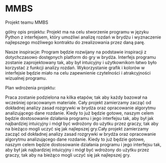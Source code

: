 # MMBS
Projekt teamu MMBS

gólny opis projektu:
Projekt ma na celu stworzenie programu w języku Python z interfejsem, który umożliwi analizę rozdań w brydżu i wyznaczenie najlepszego możliwego kontraktu do zrealizowania przez daną parę.

Nasze inspiracje:
Program będzie rozwijany na podstawie inspiracji z dotychczasowo dostępnych platform do gry w brydża. Interfejs programu zostanie zaprojektowany tak, aby był intuicyjny i użytkownikom łatwo było korzystać z funkcji analizy rozdań. Wykorzystanie grafik i kolorów w interfejsie będzie miało na celu zapewnienie czytelności i atrakcyjności wizualnej programu.


Plan wdrożenia projektu:

Praca zostanie podzielona na kilka etapów, tak aby każdy bazował na wcześniej opracowanym materiale. Cały projekt zamierzamy zacząć od dokładnej analizy zasad rozgrywki w brydża oraz opracowanie algorytmu analizującego dane rozdanie. Kiedy to już będzie gotowe, naszym celem będzie dostosowanie działania programu i jego interfejsu tak, aby był jak najbardziej intuicyjny i mógł być wdrożony do użytku przez graczy, tak aby na bieżąco mogli uczyć się jak najlepszej gry.Cały projekt zamierzamy zacząć od dokładnej analizy zasad rozgrywki w brydża oraz opracowanie algorytmu analizującego dane rozdanie. Kiedy to już będzie gotowe, naszym celem będzie dostosowanie działania programu i jego interfejsu tak, aby był jak najbardziej intuicyjny i mógł być wdrożony do użytku przez graczy, tak aby na bieżąco mogli uczyć się jak najlepszej gry.
